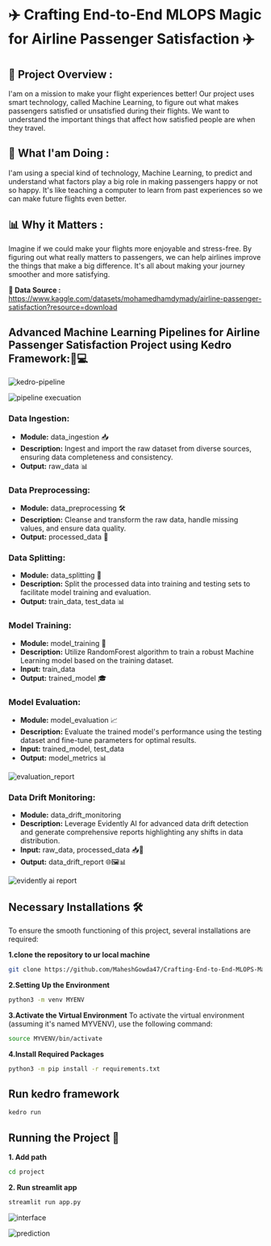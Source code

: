 #  ✈️ **Crafting End-to-End MLOPS Magic for Airline Passenger Satisfaction** ✈️

## 🚀 Project Overview :
I'am on a mission to make your flight experiences better! Our project uses smart technology, called Machine Learning, to figure out what makes passengers satisfied or unsatisfied during their flights. We want to understand the important things that affect how satisfied people are when they travel.

## 🤖 What I'am Doing :
I'am using a special kind of technology, Machine Learning, to predict and understand what factors play a big role in making passengers happy or not so happy. It's like teaching a computer to learn from past experiences so we can make future flights even better.

## 📊 Why it Matters :
Imagine if we could make your flights more enjoyable and stress-free. By figuring out what really matters to passengers, we can help airlines improve the things that make a big difference. It's all about making your journey smoother and more satisfying.
 
**📅 Data Source :**  https://www.kaggle.com/datasets/mohamedhamdymady/airline-passenger-satisfaction?resource=download

## Advanced Machine Learning Pipelines for Airline Passenger Satisfaction Project using Kedro Framework:🚀💻
![kedro-pipeline](output/kedro-pipeline.png)

![pipeline execuation](output/pipeline-exection.png)


### Data Ingestion:
- **Module:** data_ingestion 📥
- **Description:** Ingest and import the raw dataset from diverse sources, ensuring data completeness and consistency.
- **Output:** raw_data 📊

### Data Preprocessing:
- **Module:** data_preprocessing 🛠️
- **Description:** Cleanse and transform the raw data, handle missing values, and ensure data quality.
- **Output:** processed_data 🧹

### Data Splitting:
- **Module:** data_splitting 🚀
- **Description:** Split the processed data into training and testing sets to facilitate model training and evaluation.
- **Output:** train_data, test_data 📊

### Model Training:
- **Module:** model_training 🤖
- **Description:** Utilize RandomForest algorithm to train a robust Machine Learning model based on the training dataset.
- **Input:** train_data
- **Output:** trained_model 🎓

### Model Evaluation:
- **Module:** model_evaluation 📈
- **Description:** Evaluate the trained model's performance using the testing dataset and fine-tune parameters for optimal results.
- **Input:** trained_model, test_data
- **Output:** model_metrics 📊

![evaluation_report](output/evaluation-pipeline-report.png)

### Data Drift Monitoring:
- **Module:** data_drift_monitoring
- **Description:** Leverage Evidently AI for advanced data drift detection and generate comprehensive reports highlighting any shifts in data distribution.
- **Input:** raw_data, processed_data 📥🧹
- **Output:** data_drift_report 🌐🖼️📊

![evidently ai report](output/streamlit-report.png)


## Necessary Installations 🛠️

To ensure the smooth functioning of this project, several installations are required:

**1.clone the repository to ur local machine**
```bash
git clone https://github.com/MaheshGowda47/Crafting-End-to-End-MLOPS-Magic-for-Airline-Passenger-Satisfaction.git
```

**2.Setting Up the Environment**
```bash
python3 -m venv MYENV
```

**3.Activate the Virtual Environment**
To activate the virtual environment (assuming it's named MYVENV), use the following command:

```bash
source MYVENV/bin/activate
```

**4.Install Required Packages**

```bash
python3 -m pip install -r requirements.txt
```

## Run kedro framework
```bash
kedro run
```

## Running the Project 🚀

**1. Add path**
```bash
cd project
```

**2. Run streamlit app**
```bash
streamlit run app.py
```
![interface](output/streamlit-inteface.png)

![prediction](output/streamlit-prediction.png)
